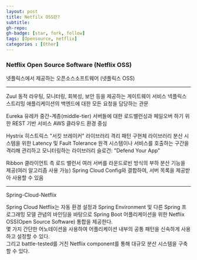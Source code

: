 ```yaml
---
layout: post
title: Netfilx OSS란?
subtitle: 
gh-repo: 
gh-badge: [star, fork, follow]
tags: [Opensource, netflix]
categories : [Other]
---
```


### Netflix Open Source Software (Netflix OSS)
넷플릭스에서 제공하는 오픈소스소프트웨어 (넷플릭스 OSS)

---

Zuul
동적 라우팅, 모니터링, 회복성, 보안 등을 제공하는 게이트웨이 서비스
넥플릭스 스트리밍 애플리케이션의 백엔드에 대한 모든 요청을 담당하는 관문

Eureka
유레카
중간-계층(middle-tier) 서버들에 대한 로드밸런싱과 페일오버 하기 위한 REST 기반 서비스
AWS 클라우드 환경 중심

Hystrix
히스트릭스
"서킷 브레이커" 라이브러리
격리 패턴 구현체 라이브러리
분산 시스템을 위한 Latency 및 Fault Tolerance
원격 시스템이나 서비스를 호출하는 구간을 격리해 관리하고 모니터링하는 라이브러리
슬로건: "Defend Your App" 

Ribbon
클라이언트 측 로드 밸런서
여러 서버를 라운드로빈 방식의 부하 분산 기능을 제공(여러 알고리즘 사용 가능)
Spring Cloud Config와 결합하여, 서버 목록을 제공받아 사용할 수 있음

---

Spring-Cloud-Netflix


Spring Cloud Netflix는 자동 환경 설정과 Spring Environment 및 다른 Spring 프로그래밍 모델 관념의 바인딩을 바탕으로 Spring Boot 어플리케이션을 위한 Netflix OSS(Open Source Software) 통합을 제공한다.  
몇 가지 간단한 어노테이션을 사용하여 어플리케이션 내부의 공통 패턴을 신속하게 사용하고 설정할 수 있다.  
그리고 battle-tested를 거친 Netflix component를 통해 대규모 분산 시스템을 구축할 수 있다.